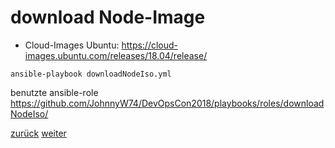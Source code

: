 download Node-Image
===

* Cloud-Images Ubuntu: https://cloud-images.ubuntu.com/releases/18.04/release/

```ansible-playbook downloadNodeIso.yml```

benutzte ansible-role https://github.com/JohnnyW74/DevOpsCon2018/playbooks/roles/downloadNodeIso/

[zurück](https://github.com/JohnnyW74/DevOpsCon2018/blob/master/doc/04-install-kvm.md) [weiter](https://github.com/JohnnyW74/DevOpsCon2018/blob/master/doc/06-install-terraform.md)

